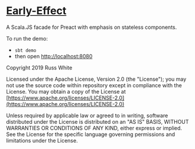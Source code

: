 # [Early-Effect](https://github.com/russwyte/Early-Effect/)
A Scala.JS facade for Preact with emphasis on stateless components.

To run the demo:
- `sbt demo`
- then open [http://localhost:8080](http://localhost:8080)

Copyright 2019 Russ White

Licensed under the Apache License, Version 2.0 (the "License");
you may not use the source code within repository except in compliance with the License.
You may obtain a copy of the License at [https://www.apache.org/licenses/LICENSE-2.0](https://www.apache.org/licenses/LICENSE-2.0)

Unless required by applicable law or agreed to in writing, software
distributed under the License is distributed on an "AS IS" BASIS,
WITHOUT WARRANTIES OR CONDITIONS OF ANY KIND, either express or implied.
See the License for the specific language governing permissions and
limitations under the License.
